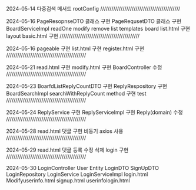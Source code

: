 2024-05-14
다중검색 메서드
rootConfig
///////////////////////////////////////////

2024-05-16
PageResopnseDTO 클래스 구현
PageRequsetDTO 클래스 구현
BoardServiceImpl
  readOne
  modify
  remove
  list 
templates 
  board list.html 구현
layout
  basic.html 구현
///////////////////////////////////////////

2024-05-16
pageable 구현
list.html 구현
register.html 구현
///////////////////////////////////////////

2024-05-21
read.html 구현
modify.html 구현
BoardController 수정
///////////////////////////////////////////

2024-05-23
BoarfdListReplyCountDTO 구현
ReplyRespository 구현
BoardSearchImpl searchWithReplyCount method 구현
test
///////////////////////////////////////////

2024-05-24
ReplyService 구현
ReplyServiceImpl 구현
Reply(domain) 수정
///////////////////////////////////////////

2024-05-28
read.html 댓글 구현
비동기 axios 사용
///////////////////////////////////////////

2024-05-29
read.html 댓글 등록 수정 삭제
login 구현
///////////////////////////////////////////

2024-05-30
LoginController
User Entity
LoginDTO
SignUpDTO
LoginRepository
LoginService
LoginServiceImpl
login.html
Modifyuserinfo.html
signup.html
userinfologin.html



